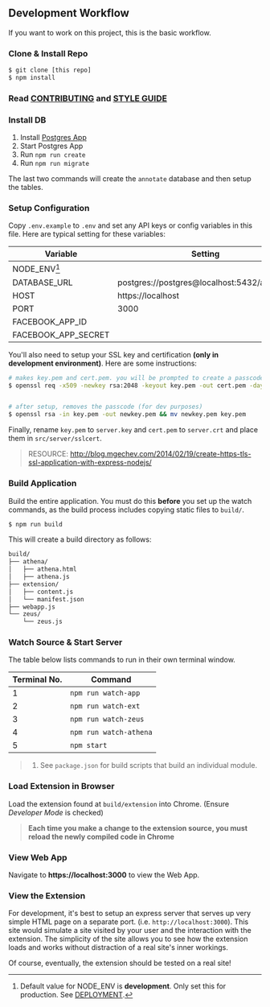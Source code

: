 ## Development Workflow

If you want to work on this project, this is the basic workflow.  

### Clone & Install Repo

```sh
$ git clone [this repo]
$ npm install
```

### Read [CONTRIBUTING](CONTRIBUTING.md) and [STYLE GUIDE](STYLE-GUIDE.md)

### Install DB

1. Install [Postgres App](http://postgresapp.com/)
1. Start Postgres App 
1. Run `npm run create`
1. Run `npm run migrate`

The last two commands will create the `annotate` database and then setup the tables.

### Setup Configuration

Copy `.env.example` to `.env` and set any API keys or config variables in this file. Here are typical setting for these variables:

|Variable|Setting|
|---|---|
| NODE_ENV[^1] ||
| DATABASE_URL | postgres://postgres@localhost:5432/annotate |
| HOST | https://localhost |
| PORT | 3000 |
| FACEBOOK_APP_ID ||
| FACEBOOK_APP_SECRET ||

[^1]: Default value for NODE_ENV is **development**. Only set this for production. See [DEPLOYMENT](DEPLOYMENT.md).

You'll also need to setup your SSL key and certification **(only in development environment)**. Here are some instructions:

```sh
# makes key.pem and cert.pem. you will be prompted to create a passcode and setup
$ openssl req -x509 -newkey rsa:2048 -keyout key.pem -out cert.pem -days 365


# after setup, removes the passcode (for dev purposes)
$ openssl rsa -in key.pem -out newkey.pem && mv newkey.pem key.pem
```

Finally, rename `key.pem` to `server.key` and `cert.pem` to `server.crt` and place them in `src/server/sslcert`.

> RESOURCE: http://blog.mgechev.com/2014/02/19/create-https-tls-ssl-application-with-express-nodejs/

### Build Application

Build the entire application. You must do this **before** you set up the watch commands, as the build process includes copying static files to `build/`.

```sh
$ npm run build
```

This will create a build directory as follows:

```sh
build/
├── athena/
│   ├── athena.html
│   ├── athena.js
├── extension/
│   ├── content.js
│   └── manifest.json
├── webapp.js
└── zeus/
    └── zeus.js
```

### Watch Source & Start Server

The table below lists commands to run in their own terminal window. 

|Terminal No.|Command|
|---|---|
| 1 | `npm run watch-app` |
| 2 | `npm run watch-ext` |
| 3 | `npm run watch-zeus` |
| 4 | `npm run watch-athena` |
| 5 | `npm start` |

> 1. See `package.json` for build scripts that build an individual module.

### Load Extension in Browser

Load the extension found at `build/extension` into Chrome. (Ensure *Developer Mode* is checked)

> **Each time you make a change to the extension source, you must reload the newly compiled code in Chrome**

### View Web App

Navigate to **https://localhost:3000** to view the Web App.

### View the Extension

For development, it's best to setup an express server that serves up very simple HTML page on a separate port. (i.e. `http://localhost:3000`). This site would simulate a site visited by your user and the interaction with the extension. The simplicity of the site allows you to see how the extension loads and works without distraction of a real site's inner workings.

Of course, eventually, the extension should be tested on a real site!
 
